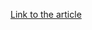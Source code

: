 [Link to the article](https://www.bleepingcomputer.com/news/security/openai-confirms-threat-actors-use-chatgpt-to-write-malware/)
